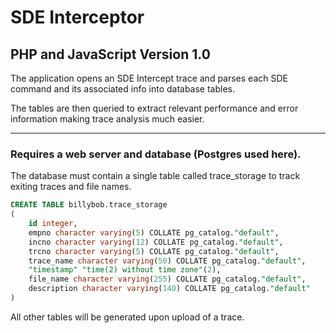 # SDE Interceptor
## PHP and JavaScript Version 1.0

The application opens an SDE Intercept trace and parses each SDE command and its associated info into database tables.

The tables are then queried to extract relevant performance and error information making trace analysis much easier.

---
### Requires a web server and database (Postgres used here).
The database must contain a single table called trace_storage to track exiting traces and file names.

```sql
CREATE TABLE billybob.trace_storage
(
    id integer,
    empno character varying(5) COLLATE pg_catalog."default",
    incno character varying(12) COLLATE pg_catalog."default",
    trcno character varying(5) COLLATE pg_catalog."default",
    trace_name character varying(50) COLLATE pg_catalog."default",
    "timestamp" "time(2) without time zone"(2),
    file_name character varying(255) COLLATE pg_catalog."default",
    description character varying(140) COLLATE pg_catalog."default"
)
```
All other tables will be generated upon upload of a trace.
